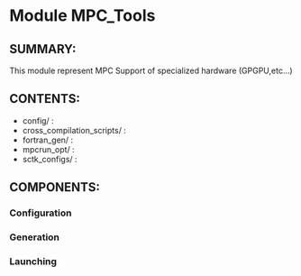 Module MPC_Tools
================

SUMMARY:
--------

This module represent MPC Support of specialized hardware (GPGPU,etc...)

CONTENTS:
---------
* config/ :  
* cross_compilation_scripts/ : 
* fortran_gen/ :
* mpcrun_opt/ :
* sctk_configs/ :


COMPONENTS:
-----------

### Configuration

### Generation

### Launching
